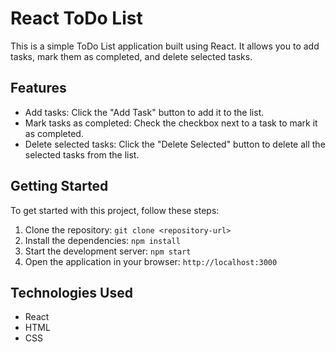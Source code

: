 # React ToDo List

This is a simple ToDo List application built using React. It allows you to add tasks, mark them as completed, and delete selected tasks.

## Features

- Add tasks: Click the "Add Task" button to add it to the list.
- Mark tasks as completed: Check the checkbox next to a task to mark it as completed.
- Delete selected tasks: Click the "Delete Selected" button to delete all the selected tasks from the list.

## Getting Started

To get started with this project, follow these steps:

1. Clone the repository: `git clone <repository-url>`
2. Install the dependencies: `npm install`
3. Start the development server: `npm start`
4. Open the application in your browser: `http://localhost:3000`

## Technologies Used

- React
- HTML
- CSS

